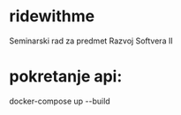 # ridewithme
Seminarski rad za predmet Razvoj Softvera II 

# pokretanje api:

docker-compose up --build

